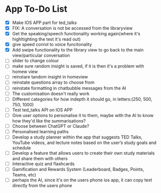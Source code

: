 # App To-Do List

- [X] Make IOS APP part for ted_talks
- [X] FIX: A conversation is not be accessed from the libraryview
- [X] Get the speaking/speech functionality working again(where it's highltighting the test it's read out)
- [X] give speed conrol to voice funcitonality
- [X] Add swipe functionality to the library view to go back to the main view/particular conversation
- [ ] slider to change colour
- [ ] make sure random insight is saved, if it is then it's a problem with homew view
- [ ] reinstare tandom insight in homeview
- [ ] reinstate questions array to choose from
- [ ] reinstate formatting in chatbubble messages from the AI
- [ ] The customisation doesn't really work
- [ ] Different categories for how indepth it should go, in letters:(250, 500, 750, 1000)
- [ ] Test ted_talks API on IOS APP
- [ ] Give user options to personalise it to them, maybe with the AI to know how they'd like the summarisations?
- [ ] Choose between ChatGPT or Claude?
- [ ] Personalised learning paths
- [ ] Develop a study planner within the app that suggests TED Talks, YouTube videos, and lecture notes based on the user’s study goals and schedule
- [ ] Develop a feature that allows users to create their own study materials and share them with others
- [ ] Interactive quiz and flashcards
- [ ] Gamification and Rewards System (Leaderboard, Badges, Points, Teams, etc)
- [ ] perhaps the AI, since it's on the users phone ios app, it can copy text directly from the users phone
